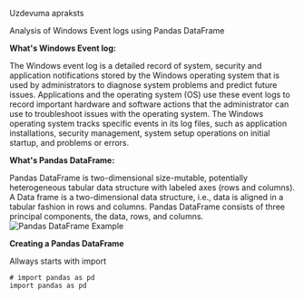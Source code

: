 Uzdevuma apraksts

Analysis of Windows Event logs using Pandas DataFrame

**What's Windows Event log:**

The Windows event log is a detailed record of system, security and application notifications stored by the Windows operating system that is used by administrators to diagnose system problems and predict future issues. Applications and the operating system (OS) use these event logs to record important hardware and software actions that the administrator can use to troubleshoot issues with the operating system. The Windows operating system tracks specific events in its log files, such as application installations, security management, system setup operations on initial startup, and problems or errors.

**What's Pandas DataFrame:**

Pandas DataFrame is two-dimensional size-mutable, potentially heterogeneous tabular data structure with labeled axes (rows and columns). A Data frame is a two-dimensional data structure, i.e., data is aligned in a tabular fashion in rows and columns. Pandas DataFrame consists of three principal components, the data, rows, and columns. 
![Pandas DataFrame Example](https://media.geeksforgeeks.org/wp-content/uploads/finallpandas.png)


**Creating a Pandas DataFrame**

Allways starts with import

```
# import pandas as pd
import pandas as pd
```


